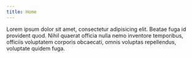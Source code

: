 ```yaml
---
title: Home
---
```

<p>Lorem ipsum dolor sit amet, consectetur adipisicing elit. Beatae fuga id provident quod. Nihil quaerat officia nulla nemo inventore temporibus, officiis voluptatem corporis obcaecati, omnis voluptas repellendus, voluptate quidem fuga.</p>